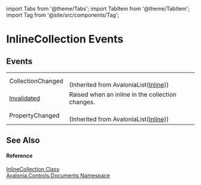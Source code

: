 import Tabs from '@theme/Tabs'; 
import TabItem from '@theme/TabItem'; 
import Tag from '@site/src/components/Tag'; 

# InlineCollection Events




## Events
<table>
<tr>
<td>CollectionChanged</td>
<td><br />(Inherited from AvaloniaList(<a href="T_Avalonia_Controls_Documents_Inline">Inline</a>))</td>
</tr>
<tr>
<td><a href="E_Avalonia_Controls_Documents_InlineCollection_Invalidated">Invalidated</a></td>
<td>Raised when an inline in the collection changes.</td>
</tr>
<tr>
<td>PropertyChanged</td>
<td><br />(Inherited from AvaloniaList(<a href="T_Avalonia_Controls_Documents_Inline">Inline</a>))</td>
</tr>
</table>

## See Also


#### Reference
<a href="T_Avalonia_Controls_Documents_InlineCollection">InlineCollection Class</a>  
<a href="N_Avalonia_Controls_Documents">Avalonia.Controls.Documents Namespace</a>  

